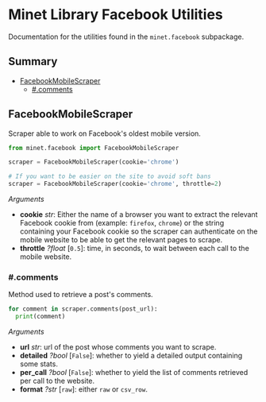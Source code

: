 # Minet Library Facebook Utilities

Documentation for the utilities found in the `minet.facebook` subpackage.

## Summary

* [FacebookMobileScraper](#facebookmobilescraper)
  * [#.comments](#comments)

## FacebookMobileScraper

Scraper able to work on Facebook's oldest mobile version.

```python
from minet.facebook import FacebookMobileScraper

scraper = FacebookMobileScraper(cookie='chrome')

# If you want to be easier on the site to avoid soft bans
scraper = FacebookMobileScraper(cookie='chrome', throttle=2)
```

*Arguments*

* **cookie** *str*: Either the name of a browser you want to extract the relevant Facebook cookie from (example: `firefox`, `chrome`) or the string containing your Facebook cookie so the scraper can authenticate on the mobile website to be able to get the relevant pages to scrape.
* **throttle** *?float* [`0.5`]: time, in seconds, to wait between each call to the mobile website.

### #.comments

Method used to retrieve a post's comments.

```python
for comment in scraper.comments(post_url):
  print(comment)
```

*Arguments*

* **url** *str*: url of the post whose comments you want to scrape.
* **detailed** *?bool* [`False`]: whether to yield a detailed output containing some stats.
* **per_call** *?bool* [`False`]: whether to yield the list of comments retrieved per call to the website.
* **format** *?str* [`raw`]: either `raw` or `csv_row`.
